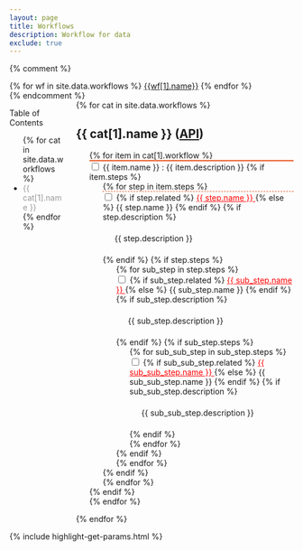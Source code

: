 ```yaml
---
layout: page
title: Workflows
description: Workflow for data
exclude: true
---
```


{% comment %}
<div class="buttons">
{% for wf in site.data.workflows %}
  <a class="button is-info" href="{{wf[0]}}">{{wf[1].name}}</a>
{% endfor %}
</div>
{% endcomment %}

<div class="columns is-desktop">
    <div class="column is-2">
        <aside class="menu">
            <p class="menu-label">
                Table of Contents
            </p>
            <ul class="menu-list">
                {% for cat in site.data.workflows %}
                <li><a href="#{{ cat[0] }}" class="codinfox-category-mark" style="color:#999;text-decoration: none;"> {{ cat[1].name }} </a></li>
                {% endfor %}
            </ul>
        </aside>
    </div>
    <div class="column is-10">
        {% for cat in site.data.workflows %}
        <div class="is-divider" data-content="{{ cat[1].name }}"></div>
        <h2 id="{{ cat[0] }}">{{ cat[1].name }} (<a href="{{site.base_url}}/api/workflows/{{cat[0]}}.json">API</a>)</h2>
        <ol type="1">
            {% for item in cat[1].workflow %}
                <li style="list-style-type:none; border-top: 2px solid #e95420;">
                    <input type="checkbox"><span>  {{ item.name }} : {{ item.description }}</span>
                    {% if item.steps %}
                    <ol>
                        {% for step in item.steps %}
                        <li style="list-style-type:none;border-top: 1px dashed #e95420;">
                            <input type="checkbox"><span>
                                {% if step.related %} <a href="#{{step.related}}" style="color: red;">{{ step.name }} <i class="fas fa-bookmark"></i></a>
                                {% else %} {{ step.name }}
                                {% endif %}
                            </span>
                            {% if step.description %}
                            <p class="is-size-6 notification" style="margin-left:1em;padding: 0.5em 0.5em 0.5em 0.5em;">
                                {{ step.description }}
                            </p>
                            {% endif %}
                            {% if step.steps %}
                            <ol>
                                {% for sub_step in step.steps %}
                                    <li style="list-style-type:none;">
                                        <input type="checkbox"><span>
                                            {% if sub_step.related %} <a href="#{{sub_step.related}}" style="color: red;">{{ sub_step.name }} <i class="fas fa-bookmark"></i></a>
                                            {% else %} {{ sub_step.name }}
                                            {% endif %}
                                        </span>
                                        {% if sub_step.description %}
                                        <p class="is-size-6 notification" style="margin-left:1em;padding: 0.5em 0.5em 0.5em 0.5em;">{{ sub_step.description }}</p>
                                        {% endif %}
                                        {% if sub_step.steps %}
                                            <ol>
                                                {% for sub_sub_step in sub_step.steps %}
                                                    <li style="list-style-type:none;">
                                                        <input type="checkbox"><span>
                                                            {% if sub_sub_step.related %} <a href="#{{sub_sub_step.related}}" style="color: red;">
                                                                {{ sub_sub_step.name }} <i class="fas fa-bookmark"></i></a>
                                                            {% else %} {{ sub_sub_step.name }}
                                                            {% endif %}
                                                        </span>
                                                        {% if sub_sub_step.description %}
                                                        <p class="is-size-6 notification" style="margin-left:1em;padding: 0.5em 0.5em 0.5em 0.5em;">{{ sub_sub_step.description }}</p>
                                                        {% endif %}
                                                    </li>
                                                {% endfor %}
                                            </ol>
                                        {% endif %}
                                    </li>
                                {% endfor %}
                            </ol>
                            {% endif %}
                        </li>
                        {% endfor %}
                    </ol>
                    {% endif %}
            </li>
            {% endfor %}
        </ol>
        {% endfor %}
    </div>
</div>

{% include highlight-get-params.html %}